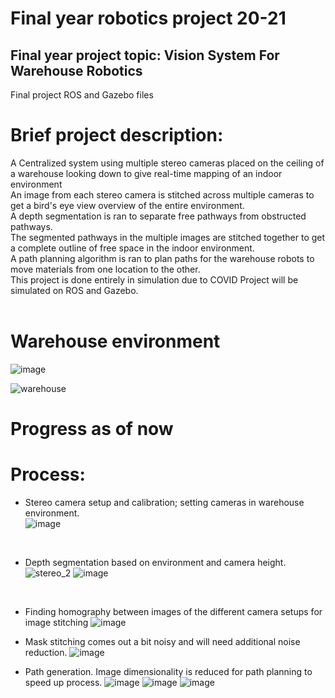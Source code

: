 # Final year robotics project 20-21

## Final year project topic: Vision System For Warehouse Robotics

Final project ROS and Gazebo files<br/>

# Brief project description:<br/>

A Centralized system using multiple stereo cameras placed on the ceiling of a warehouse looking down to give real-time mapping of an indoor environment<br/>
An image from each stereo camera is stitched across multiple cameras to get a bird's eye view overview of the entire environment.<br/>
A depth segmentation is ran to separate free pathways from obstructed pathways.<br/>
The segmented pathways in the multiple images are stitched together to get a complete outline of free space in the indoor environment.<br/>
A path planning algorithm is ran to plan paths for the warehouse robots to move materials from one location to the other.<br/>
This project is done entirely in simulation due to COVID
Project will be simulated on ROS and Gazebo. <br/><br/>

# Warehouse environment <br/>
![image](https://user-images.githubusercontent.com/17696533/115128526-55f14a80-9fac-11eb-8f2a-5a5d5418afd9.png)

![warehouse](https://user-images.githubusercontent.com/17696533/116504020-714e3680-a885-11eb-96c3-52d7c082bdf2.PNG)

# Progress as of now
# Process:<br/>
- Stereo camera setup and calibration; setting cameras in warehouse environment.<br/>
![image](https://user-images.githubusercontent.com/17696533/115128844-b84b4a80-9fae-11eb-80f8-0c590d70603b.png)
<br/>

- Depth segmentation based on environment and camera height.<br/>
![stereo_2](https://user-images.githubusercontent.com/17696533/116504262-e6217080-a885-11eb-8322-dadc6b919961.PNG)
![image](https://user-images.githubusercontent.com/17696533/115128745-014ecf00-9fae-11eb-9fc8-6a55b6080a24.png)
<br/>

- Finding homography between images of the different camera setups for image stitching
![image](https://user-images.githubusercontent.com/17696533/116504129-a78bb600-a885-11eb-8b02-2e27261ed68d.png)

- Mask stitching comes out a bit noisy and will need additional noise reduction.
![image](https://user-images.githubusercontent.com/17696533/115617226-277eb280-a2bf-11eb-9ef9-8874efe0558a.png)<br/>

- Path generation. Image dimensionality is reduced for path planning to speed up process.
![image](https://user-images.githubusercontent.com/17696533/115617718-bc81ab80-a2bf-11eb-84a2-08d6256c8697.png)
![image](https://user-images.githubusercontent.com/17696533/115618107-3c0f7a80-a2c0-11eb-8e06-e896ed7aacdb.png)
![image](https://user-images.githubusercontent.com/17696533/116504669-d9e9e300-a886-11eb-88b1-38fd3e8b9444.png)


